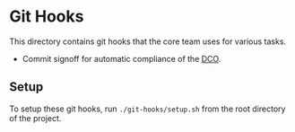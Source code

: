 # Git Hooks

This directory contains git hooks that the core team uses for various tasks.

- Commit signoff for automatic compliance of the [DCO](../CONTRIBUTING.md#developer-certificate-of-origin-dco).

## Setup

To setup these git hooks, run `./git-hooks/setup.sh` from the root directory of the project.